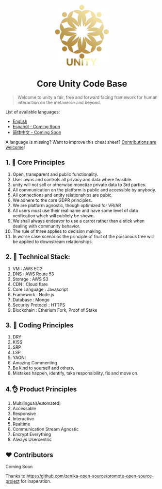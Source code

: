<p align="center">
    <img alt="oss image" src="./imgs/unityclean.png" height="200px">
</p>
                     
<h1 align="center">Core Unity Code Base</h1>

> Welcome to unity a fair, free and forward facing framework for human interaction on the metaverse and beyond.

List of available languages:

- [English](./README.md)
- [Español - Coming Soon](./README-es.md)
- [简体中文 - Coming Soon](./README-zh-cn.md)

A language is missing? Want to improve this cheat sheet? [Contributions are welcome](./CONTRIBUTING.md)!

## 1. 🎢 Core Principles

1. Open, transparent and public functionality.
2. User owns and controls all privacy and data where feasible.
3. unity will not sell or otherwise monetize private data to 3rd parties.
4. All communication on the platform is public and accessible by anybody.
5. All connections and entity relationships are pubic.
6. We adhere to the core GDPR principles.
7. We are platform agnostic, though optimized for VR/AR
8. All users must use their real name and have some level of data verification which will publicly be shown.
9. We shall always endeavor to use a carrot rather than a stick when dealing with community behavior.
10. The rule of three applies to decision making.
11. In worse case scenarios the principle of fruit of the poisonous tree will be applied to downstream relationships.

## 2. 📘 Technical Stack:

1. VM : AWS EC2
2. DNS : AWS Route 53
3. Storage : AWS S3
4. CDN : Cloud flare
5. Core Language : Javascript
6. Framework : Node.js
7. Database : Mongo
8. Security Protocol : HTTPS
9. Blockchain : Etherium Fork, Proof of Stake

## 3. 🤝 Coding Principles

1. DRY
2. KISS
3. SRP
4. LSP
5. YAGNI
6. Amazing Commenting
7. Be kind to yourself and others.
8. Mistakes happen, identify, take responsibility, fix and move on.

## 4.👌 Product Principles

1. Multilingual(Automated)
2. Accessable
3. Responsive
4. Interactive
5. Realtime
6. Communication Stream Agnostic
7. Encrypt Everything
8. Always Usercentric

## ❤️ Contributors

Coming Soon

Thanks to https://github.com/zenika-open-source/promote-open-source-project for insperation.

<!--             _ _ -->
<!-- /\ /\ _ __ (_) |_ _   _ -->
<!--/ / \ \ '_ \| | __| | | |-->
<!--\ \_/ / | | | | |_| |_| |-->
<!-- \___/|_| |_|_|\__|\__, |-->
<!--                   |___/ -->
